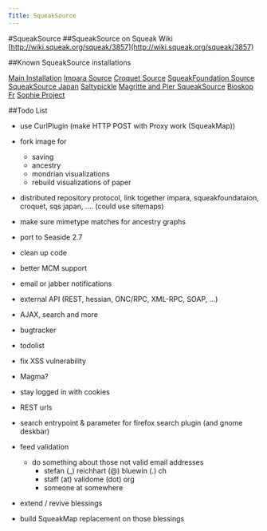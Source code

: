```yaml
---
Title: SqueakSource
---
```

#SqueakSource
##SqueakSource on Squeak Wiki
[http://wiki.squeak.org/squeak/3857](http://wiki.squeak.org/squeak/3857)

##Known SqueakSource installations

[Main Installation](http://www.squeaksource.com/)
[Impara Source](http://source.impara.de/)
[Croquet Source](http://hedgehog.software.umn.edu:8888/)
[SqueakFoundation Source](http://source.squeakfoundation.org/)
[SqueakSource Japan](http://squeaksource.blueplane.jp/)
[Saltypickle](http://squeak.saltypickle.com/)
[Magritte and Pier SqueakSource](http://mc.lukas-renggli.ch/)
[Bioskop Fr](http://mc.bioskop.fr/)
[Sophie Project](http://source.sophieproject.org)

##Todo List

-  use CurlPlugin (make HTTP POST with Proxy work (SqueakMap))
-  fork image for
	-  saving
	-  ancestry
	-  mondrian visualizations
	-  rebuild visualizations of paper

-  distributed repository protocol, link together impara, squeakfoundataion, croquet, sqs japan, .... (could use sitemaps)
-  make sure mimetype matches for ancestry graphs
-  port to Seaside 2.7
-  clean up code
-  better MCM support
-  email or jabber notifications
-  external API (REST, hessian, ONC/RPC, XML-RPC, SOAP, ...)
-  AJAX, search and more
-  bugtracker
-  todolist
-  fix XSS vulnerability
-  Magma?
-  stay logged in with cookies
-  REST urls
-  search entrypoint & parameter for firefox search plugin (and gnome deskbar)
-  feed validation
	-  do something about those not valid email addresses 
		-  stefan (_) reichhart (@) bluewin (.) ch
		-  staff (at) validome (dot) org
		-  someone at somewhere


-  extend / revive blessings
-  build SqueakMap replacement on those blessings
